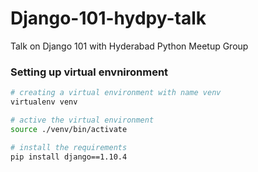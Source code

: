 # Django-101-hydpy-talk
Talk on Django 101 with Hyderabad Python Meetup Group

### Setting up virtual envnironment


```bash
# creating a virtual environment with name venv
virtualenv venv

# active the virtual environment
source ./venv/bin/activate

# install the requirements
pip install django==1.10.4  


```
